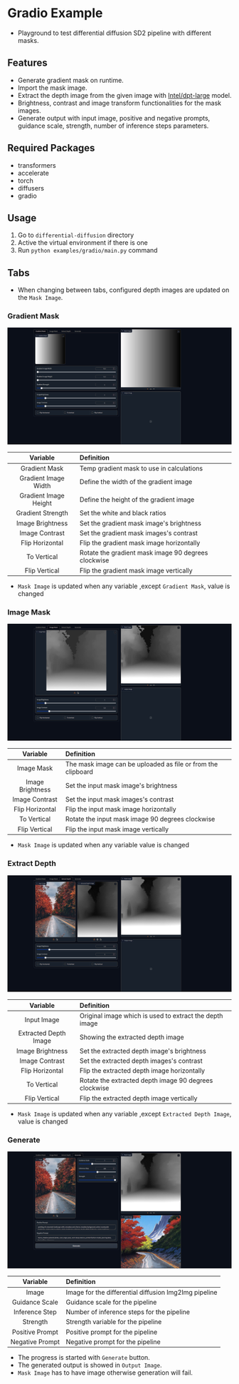 # Gradio Example

- Playground to test differential diffusion SD2 pipeline with different masks.

## Features
- Generate gradient mask on runtime.
- Import the mask image.
- Extract the depth image from the given image with [Intel/dpt-large](https://huggingface.co/Intel/dpt-large) model.
- Brightness, contrast and image transform functionalities for the mask images.
- Generate output with input image, positive and negative prompts, guidance scale, strength, number of inference steps parameters.

## Required Packages
- transformers
- accelerate
- torch
- diffusers
- gradio

## Usage
1. Go to ```differential-diffusion``` directory
2. Active the virtual environment if there is one
3. Run ```python examples/gradio/main.py``` command

## Tabs

- When changing between tabs, configured depth images are updated on the ```Mask Image```.

### Gradient Mask

![gradient_mask_tab_ss](screenshots/gradient_mask_tab.png)

|       Variable        | Definition                                          |
| :-------------------: | :-------------------------------------------------- |
|     Gradient Mask     | Temp gradient mask to use in calculations           |
| Gradient Image Width  | Define the width of the gradient image              |
| Gradient Image Height | Define the height of the gradient image             |
|   Gradient Strength   | Set the white and black ratios                      |
|   Image Brightness    | Set the gradient mask image's brightness            |
|    Image Contrast     | Set the gradient mask images's contrast             |
|    Flip Horizontal    | Flip the gradient mask image horizontally           |
|      To Vertical      | Rotate the gradient mask image 90 degrees clockwise |
|     Flip Vertical     | Flip the gradient mask image vertically             |

- ```Mask Image``` is updated when any variable ,except ```Gradient Mask```, value is changed

### Image Mask

![image_mask_tab_ss](screenshots/image_mask_tab.png)

|     Variable     | Definition                                                   |
| :--------------: | :----------------------------------------------------------- |
|    Image Mask    | The mask image can be uploaded as file or from the clipboard |
| Image Brightness | Set the input mask image's brightness                        |
|  Image Contrast  | Set the input mask images's contrast                         |
| Flip Horizontal  | Flip the input mask image horizontally                       |
|   To Vertical    | Rotate the input mask image 90 degrees clockwise             |
|  Flip Vertical   | Flip the input mask image vertically                         |

- ```Mask Image``` is updated when any variable value is changed

### Extract Depth

![extract_depth_tab_ss](screenshots/extract_depth_tab.png)

|       Variable        | Definition                                              |
| :-------------------: | :------------------------------------------------------ |
|      Input Image      | Original image which is used to extract the depth image |
| Extracted Depth Image | Showing the extracted depth image                       |
|   Image Brightness    | Set the extracted depth image's brightness              |
|    Image Contrast     | Set the extracted depth images's contrast               |
|    Flip Horizontal    | Flip the extracted depth image horizontally             |
|      To Vertical      | Rotate the extracted depth image 90 degrees clockwise   |
|     Flip Vertical     | Flip the extracted depth image vertically               |

- ```Mask Image``` is updated when any variable ,except ```Extracted Depth Image```, value is changed

### Generate

![generate_tab_ss](screenshots/generated_tab.png)

|    Variable     | Definition                                            |
| :-------------: | :---------------------------------------------------- |
|      Image      | Image for the differential diffusion Img2Img pipeline |
| Guidance Scale  | Guidance scale for the pipeline                       |
| Inference Step  | Number of inference steps for the pipeline            |
|    Strength     | Strength variable for the pipeline                    |
| Positive Prompt | Positive prompt for the pipeline                      |
| Negative Prompt | Negative prompt for the pipeline                      |

- The progress is started with ```Generate``` button.
- The generated output is showed in ```Output Image```.
- ```Mask Image``` has to have image otherwise generation will fail.
